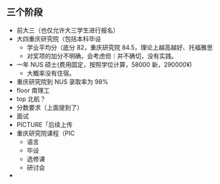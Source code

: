 ## 三个阶段

- 前大三（也仅允许大三学生进行报名）
- 大四重庆研究院（包括本科毕设
    - 学业平均分（底分 82，重庆研究院 84.5，理论上越高越好、托福雅思
    - 对奖项的加分不明确，会考虑但｜并不确切，没有实践。
- 一年 NUS 硕士(费用固定，按照学位计算，58000 新，290000¥)
    - 大概率没有住宿。
- 重庆研究院到 NUS 录取率为 98%
- floor 南理工
- top 北航？
- 分数要求（上面提到了）
- 面试
- PICTURE「后续上传
- 重庆研究院课程（PIC
    - 语言
    - 毕设
    - 选修课
    - 研讨会
-

##
